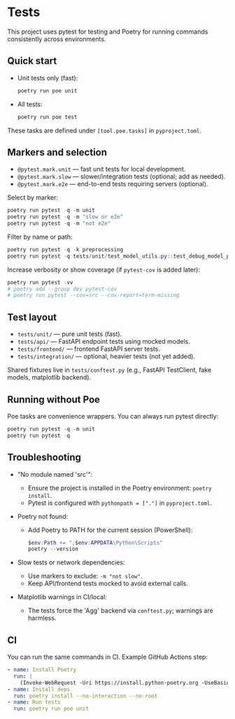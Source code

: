 # Tests

This project uses pytest for testing and Poetry for running commands consistently across environments.

## Quick start

- Unit tests only (fast):
  ```powershell
  poetry run poe unit
  ```

- All tests:
  ```powershell
  poetry run poe test
  ```

These tasks are defined under `[tool.poe.tasks]` in `pyproject.toml`.

## Markers and selection

- `@pytest.mark.unit` — fast unit tests for local development.
- `@pytest.mark.slow` — slower/integration tests (optional; add as needed).
- `@pytest.mark.e2e` — end-to-end tests requiring servers (optional).

Select by marker:
```powershell
poetry run pytest -q -m unit
poetry run pytest -q -m "slow or e2e"
poetry run pytest -q -m "not e2e"
```

Filter by name or path:
```powershell
poetry run pytest -q -k preprocessing
poetry run pytest -q tests/unit/test_model_utils.py::test_debug_model_performance_returns_metrics
```

Increase verbosity or show coverage (if `pytest-cov` is added later):
```powershell
poetry run pytest -vv
# poetry add --group dev pytest-cov
# poetry run pytest --cov=src --cov-report=term-missing
```

## Test layout

- `tests/unit/` — pure unit tests (fast).
- `tests/api/` — FastAPI endpoint tests using mocked models.
- `tests/frontend/` — frontend FastAPI server tests.
- `tests/integration/` — optional, heavier tests (not yet added).

Shared fixtures live in `tests/conftest.py` (e.g., FastAPI TestClient, fake models, matplotlib backend).

## Running without Poe

Poe tasks are convenience wrappers. You can always run pytest directly:
```powershell
poetry run pytest -q -m unit
poetry run pytest -q
```

## Troubleshooting

- "No module named 'src'":
  - Ensure the project is installed in the Poetry environment: `poetry install`.
  - Pytest is configured with `pythonpath = ["."]` in `pyproject.toml`.

- Poetry not found:
  - Add Poetry to PATH for the current session (PowerShell):
    ```powershell
    $env:Path += ";$env:APPDATA\Python\Scripts"
    poetry --version
    ```

- Slow tests or network dependencies:
  - Use markers to exclude: `-m "not slow"`.
  - Keep API/frontend tests mocked to avoid external calls.

- Matplotlib warnings in CI/local:
  - The tests force the 'Agg' backend via `conftest.py`; warnings are harmless.

## CI

You can run the same commands in CI. Example GitHub Actions step:
```yaml
- name: Install Poetry
  run: |
    (Invoke-WebRequest -Uri https://install.python-poetry.org -UseBasicParsing).Content | python -
- name: Install deps
  run: poetry install --no-interaction --no-root
- name: Run tests
  run: poetry run poe unit
```
